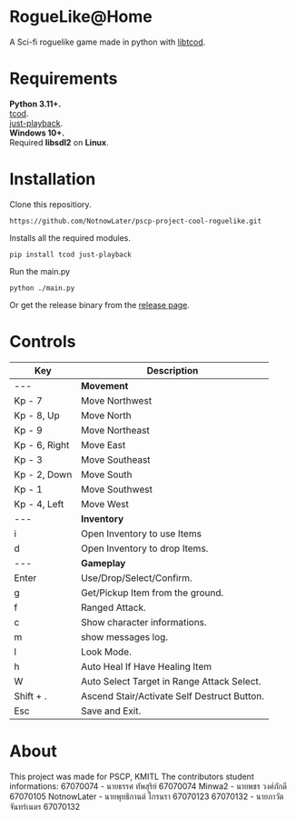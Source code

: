 # RogueLike@Home
A Sci-fi roguelike game made in python with [libtcod](https://github.com/libtcod/python-tcod).

# Requirements
**Python 3.11+.**<br/>
[tcod](https://github.com/libtcod/python-tcod).<br/>
[just-playback](https://github.com/cheofusi/just_playback).<br/>
**Windows 10+.**<br/>
Required **libsdl2** on **Linux**.

# Installation
Clone this repositiory.
```
https://github.com/NotnowLater/pscp-project-cool-roguelike.git
```
Installs all the required modules.
```
pip install tcod just-playback
```
Run the main.py
```
python ./main.py
```
Or get the release binary from the [release page](https://github.com/NotnowLater/pscp-project-cool-roguelike/releases).

# Controls
|**Key**|**Description**|
|---|---|
|---|**Movement**|
|Kp - 7|Move Northwest|
|Kp - 8, Up|Move North|
|Kp - 9|Move Northeast|
|Kp - 6, Right|Move East|
|Kp - 3|Move Southeast|
|Kp - 2, Down|Move South|
|Kp - 1|Move Southwest|
|Kp - 4, Left|Move West|
|---|**Inventory**|
|i|Open Inventory to use Items|
|d|Open Inventory to drop Items.|
|---|**Gameplay**|
|Enter|Use/Drop/Select/Confirm.|
|g|Get/Pickup Item from the ground.|
|f|Ranged Attack.|
|c|Show character informations.|
|m|show messages log.|
|l|Look Mode.|
|h| Auto Heal If Have Healing Item|
|W|Auto Select Target in Range Attack Select.|
|Shift + .|Ascend Stair/Activate Self Destruct Button.|
|Esc|Save and Exit.|

# About
This project was made for PSCP, KMITL
The contributors student informations:
67070074 - นายธรรศ ทัพสุริย์ 67070074
Minwa2 - นายพชร วงศ์ภักดี 67070105
NotnowLater - นายพุทธิกานต์ ไกรนรา 67070123
67070132 - นายภาวัต จันทร์เนตร 67070132
